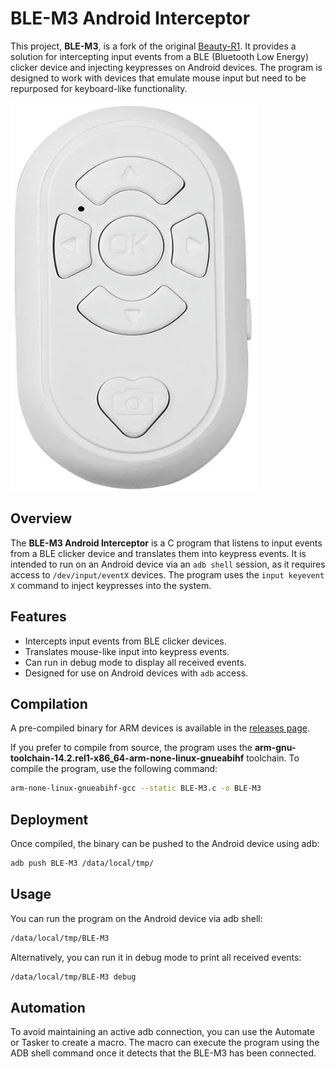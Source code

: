 # BLE-M3 Android Interceptor

This project, **BLE-M3**, is a fork of the original [Beauty-R1](https://github.com/olivluca/bluetooth-tiktok-remote). It provides a solution for intercepting input events from a BLE (Bluetooth Low Energy) clicker device and injecting keypresses on Android devices. The program is designed to work with devices that emulate mouse input but need to be repurposed for keyboard-like functionality.

[<img src="BLE-M3.jpg" />](./BLE-M3.jpg)

## Overview

The **BLE-M3 Android Interceptor** is a C program that listens to input events from a BLE clicker device and translates them into keypress events. It is intended to run on an Android device via an `adb shell` session, as it requires access to `/dev/input/eventX` devices. The program uses the `input keyevent X` command to inject keypresses into the system.

## Features

- Intercepts input events from BLE clicker devices.
- Translates mouse-like input into keypress events.
- Can run in debug mode to display all received events.
- Designed for use on Android devices with `adb` access.

## Compilation

A pre-compiled binary for ARM devices is available in the [releases page](../../releases).

If you prefer to compile from source, the program uses the **arm-gnu-toolchain-14.2.rel1-x86_64-arm-none-linux-gnueabihf** toolchain. To compile the program, use the following command:

```bash
arm-none-linux-gnueabihf-gcc --static BLE-M3.c -o BLE-M3
```

## Deployment
Once compiled, the binary can be pushed to the Android device using adb:

```bash
adb push BLE-M3 /data/local/tmp/
```

## Usage

You can run the program on the Android device via adb shell:

```bash
/data/local/tmp/BLE-M3
```

Alternatively, you can run it in debug mode to print all received events:

```bash
/data/local/tmp/BLE-M3 debug
```

## Automation
To avoid maintaining an active adb connection, you can use the Automate or Tasker to create a macro. The macro can execute the program using the ADB shell command once it detects that the BLE-M3 has been connected.
